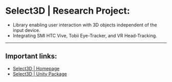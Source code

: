 # Select3D | Research Project: 
> 
- Library enabling user interaction with 3D objects independent of the input device. 
- Integrating SMI HTC Vive, Tobii Eye-Tracker, and VR Head-Tracking.
  
----  
## Important links:

- [Select3D | Homepage](https://select3dwebpage.github.io/)
- [Select3D | Unity Package](https://nofile.io/f/E81jw3P4116/AdapterUnityPackage.zip)
